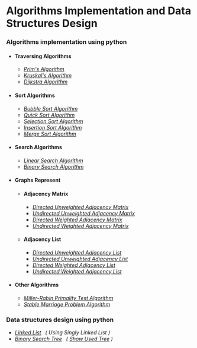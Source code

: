 # Algorithms Implementation and Data Structures Design

### Algorithms implementation using python

<ul>
    <li><h4>Traversing Algorithms</h4>
    <ul>
      <li><i><a href = "https://github.com/kavindu-mane/Algorithms_implementation/blob/main/traversing%20algorithms/prims_algorithm.py" alt = "kavindu-mane">Prim's Algorithm</a></i></li>
      <li><i><a href = "https://github.com/kavindu-mane/Algorithms_implementation/blob/main/traversing%20algorithms/kruskals_algorithm.py" alt = "kavindu-mane">Kruskal's Algorithm</a></i></li>
      <li><i><a href = "https://github.com/kavindu-mane/Algorithms_implementation/blob/main/traversing%20algorithms/dijkstra_algorithm.py" alt = "kavindu-mane">Dijkstra Algorithm</a></i></li>
    </ul>
    </li>   
    <li><h4>Sort Algorithms</h4>
    <ul>
      <li><i><a href = "https://github.com/kavindu-mane/Algorithms_implementation/blob/main/sort%20algorithms/bubble_sort.py" alt = "kavindu-mane">Bubble Sort Algorithm</a></i></li>
      <li><i><a href = "https://github.com/kavindu-mane/Algorithms_implementation/blob/main/sort%20algorithms/quick_sort.py" alt = "kavindu-mane">Quick Sort Algorithm</a></i></li>
      <li><i><a href = "https://github.com/kavindu-mane/Algorithms_implementation/blob/main/sort%20algorithms/selection_sort.py" alt = "kavindu-mane">Selection Sort Algorithm</a></i></li>
      <li><i><a href = "https://github.com/kavindu-mane/Algorithms_implementation/blob/main/sort%20algorithms/insertion_sort.py" alt = "kavindu-mane">Insertion Sort Algorithm</a></i></li>
      <li><i><a href = "https://github.com/kavindu-mane/Algorithms_implementation/blob/main/sort%20algorithms/merge_sort.py" alt = "kavindu-mane">Merge Sort Algorithm</a></i></li>
    </ul>
    </li>
    <li><h4>Search Algorithms</h4>
    <ul>
      <li><i><a href = "https://github.com/kavindu-mane/Algorithms_implementation/blob/main/search%20algorithms/linear_search.py" alt = "kavindu-mane">Linear Search Algorithm</a></i></li>
      <li><i><a href = "https://github.com/kavindu-mane/Algorithms_implementation/blob/main/search%20algorithms/binary_search.py" alt = "kavindu-mane">Binary Search Algorithm</a></i></li>
    </ul>
    </li>
    <li><h4>Graphs Represent</h4>
    <ul>
       <li><h4>Adjacency Matrix</h4>
       <ul>
          <li><i><a href = "https://github.com/kavindu-mane/Algorithms_implementation/blob/main/graphs%20represent/adjacecny%20matrix/directedt_unweighted_adjacency_matrix.py" alt = "kavindu-mane">Directed Unweighted Adjacency Matrix</a></i></li>
          <li><i><a href = "https://github.com/kavindu-mane/Algorithms_implementation/blob/main/graphs%20represent/adjacecny%20matrix/undirectedt_unweighted_adjacency_matrix.py" alt = "kavindu-mane">Undirected Unweighted Adjacency Matrix</a></i></li>
          <li><i><a href = "https://github.com/kavindu-mane/Algorithms_implementation/blob/main/graphs%20represent/adjacecny%20matrix/directedt_weighted_adjacency_matrix.py" alt = "kavindu-mane">Directed Weighted Adjacency Matrix</a></i></li>
          <li><i><a href = "https://github.com/kavindu-mane/Algorithms_implementation/blob/main/graphs%20represent/adjacecny%20matrix/undirectedt_weighted_adjacency_matrix.py" alt = "kavindu-mane">Undirected Weighted Adjacency Matrix</a></i></li>
       </ul>
       </li>
       <li><h4>Adjacency List</h4>
       <ul>
          <li><i><a href = "https://github.com/kavindu-mane/Algorithms_implementation/blob/main/graphs%20represent/adjacency%20list/directedt_unweighted_adjacency_list.py" alt = "kavindu-mane">Directed Unweighted Adjacency List</a></i></li>
          <li><i><a href = "https://github.com/kavindu-mane/Algorithms_implementation/blob/main/graphs%20represent/adjacency%20list/undirectedt_unweighted_adjacency_list.py" alt = "kavindu-mane">Undirected Unweighted Adjacency List</a></i></li>
          <li><i><a href = "https://github.com/kavindu-mane/Algorithms_implementation/blob/main/graphs%20represent/adjacency%20list/directedt_weighted_adjacency_list.py" alt = "kavindu-mane">Directed Weighted Adjacency List</a></i></li>
          <li><i><a href = "https://github.com/kavindu-mane/Algorithms_implementation/blob/main/graphs%20represent/adjacency%20list/undirectedt_weighted_adjacency_list.py" alt = "kavindu-mane">Undirected Weighted Adjacency List</a></i></li>
       </ul>
       </li>
    </ul>
    </li>
    <li><h4>Other Algorithms</h4>
    <ul>
      <li><i><a href = "https://github.com/kavindu-mane/Algorithms_implementation/blob/main/other%20algorithms/miller_rabin_primality.py" alt = "kavindu-mane">Miller-Rabin Primality Test Algorithm</a></i></li>
      <li><i><a href = "https://github.com/kavindu-mane/Algorithms_implementation/blob/main/other%20algorithms/stable_marriage_problem_algorithm.py" alt = "kavindu-mane">Stable Marriage Problem Algorithm</a></i></li>
    </ul>
    </li>
</ul>
   
### Data structures design using python

<ul>
    <li><i><a href = "https://github.com/kavindu-mane/Algorithms_implementation/blob/main/data%20structures/linked_list.py" alt = "kavindu-mane">Linked List</a> &ensp;( Using Singly Linked List )</i></li>
    <li><i><a href = "https://github.com/kavindu-mane/Algorithms_implementation/blob/main/data%20structures/binary_search_tree.py" alt = "kavindu-mane">Binary Search Tree</a> &ensp;( <a href ="https://github.com/kavindu-mane/Algorithms_implementation/blob/main/tree.png">Show Used Tree</a> )</i></li>
</ul>
